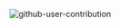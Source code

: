 ![github-user-contribution](https://user-images.githubusercontent.com/71509077/160613313-a3c689bd-64e9-4cc6-a879-83a4aecd0212.svg)
